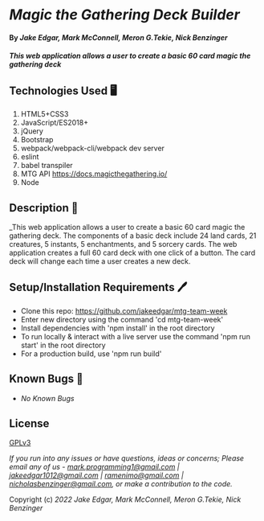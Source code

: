 # _Magic the Gathering Deck Builder_

#### By _**Jake Edgar, Mark McConnell, Meron G.Tekie, Nick Benzinger**_

#### _This web application allows a user to create a basic 60 card magic the gathering deck_

## Technologies Used 🖥️

1. HTML5+CSS3
2. JavaScript/ES2018+
3. jQuery
4. Bootstrap
5. webpack/webpack-cli/webpack dev server
6. eslint
7. babel transpiler
8. MTG API https://docs.magicthegathering.io/
9. Node

## Description 📖
_This web application allows a user to create a basic 60 card magic the gathering deck. The components of a basic deck include 24 land cards, 21 creatures, 5 instants, 5 enchantments, and 5 sorcery cards. The web application creates a full 60 card deck with one click of a button. The card deck will change each time a user creates a new deck. 


## Setup/Installation Requirements 🖊️

* Clone this repo: https://github.com/jakeedgar/mtg-team-week
* Enter new directory using the command 'cd mtg-team-week'
* Install dependencies with 'npm install' in the root directory
* To run locally & interact with a live server use the command 'npm run start' in the root directory
* For a production build, use 'npm run build'

## Known Bugs 🐛

* _No Known Bugs_

## License

[GPLv3](https://www.gnu.org/licenses/gpl-3.0.en.html)

_If you run into any issues or have questions, ideas or concerns;  Please email any of us - mark.programming1@gmail.com | jakeedgar1012@gmail.com | ramenimo@gmail.com | nicholasbenzinger@gmail.com, or make a contribution to the code._

Copyright (c) _2022_ _Jake Edgar, Mark McConnell, Meron G.Tekie, Nick Benzinger_